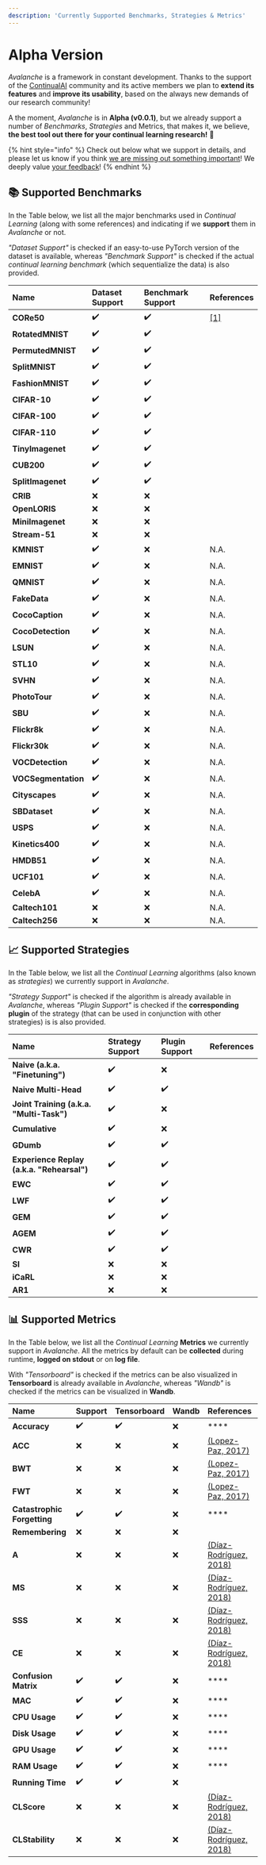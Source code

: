 ```yaml
---
description: 'Currently Supported Benchmarks, Strategies & Metrics'
---
```


# Alpha Version

_Avalanche_ is a framework in constant development. Thanks to the support of the [ContinualAI](https://www.continualai.org/) community and its active members we plan to **extend its features** and **improve its usability**, based on the always new demands of our research community!  
  
A the moment, _Avalanche_ is in **Alpha \(v0.0.1\)**, but we already support a number of _Benchmarks_, _Strategies_ and Metrics, that makes it, we believe, **the best tool out there for your continual learning research!** 💪

{% hint style="info" %}
Check out below what we support in details, and please let us know if you think [we are missing out something important](../questions-and-issues/request-a-feature.md)! We deeply value [your feedback](../questions-and-issues/give-feedback.md)!
{% endhint %}

## 📚 Supported Benchmarks

In the Table below, we list all the major benchmarks used in _Continual Learning_ \(along with some references\) and indicating if we **support** them in _Avalanche_ or not. 

_"Dataset Support"_ is checked if an easy-to-use PyTorch version of the dataset is available, whereas _"Benchmark Support"_ is checked if the actual _continual learning benchmark_ \(which sequentialize the data\) is also provided.

| Name | Dataset Support | Benchmark Support | References |
| :--- | :--- | :--- | :--- |
| **CORe50** | ✔️ | ✔️ | [\[1\]](http://proceedings.mlr.press/v78/lomonaco17a.html) |
| **RotatedMNIST** | ✔️ | ✔️ |  |
| **PermutedMNIST** | ✔️ | ✔️ |  |
| **SplitMNIST** | ✔️ | ✔️ |  |
| **FashionMNIST** | ✔️ | ✔️ |  |
| **CIFAR-10** | ✔️ | ✔️ |  |
| **CIFAR-100** | ✔️ | ✔️ |  |
| **CIFAR-110** | ✔️ | ✔️ |  |
| **TinyImagenet** | ✔️ | ✔️ |  |
| **CUB200** | ✔️ | ✔️ |  |
| **SplitImagenet** | ✔️ | ✔️ |  |
| **CRIB** | ❌ | ❌ |  |
| **OpenLORIS** | ❌ | ❌ |  |
| **MiniImagenet** | ❌ | ❌ |  |
| **Stream-51** | ❌ | ❌ |  |
| **KMNIST** | ✔️ | ❌ | N.A. |
| **EMNIST** | ✔️ | ❌ | N.A. |
| **QMNIST** | ✔️ | ❌ | N.A. |
| **FakeData** | ✔️ | ❌ | N.A. |
| **CocoCaption** | ✔️ | ❌ | N.A. |
| **CocoDetection** | ✔️ | ❌ | N.A. |
| **LSUN** | ✔️ | ❌ | N.A. |
| **STL10** | ✔️ | ❌ | N.A. |
| **SVHN** | ✔️ | ❌ | N.A. |
| **PhotoTour** | ✔️ | ❌ | N.A. |
| **SBU** | ✔️ | ❌ | N.A. |
| **Flickr8k** | ✔️ | ❌ | N.A. |
| **Flickr30k** | ✔️ | ❌ | N.A. |
| **VOCDetection** | ✔️ | ❌ | N.A. |
| **VOCSegmentation** | ✔️ | ❌ | N.A. |
| **Cityscapes** | ✔️ | ❌ | N.A. |
| **SBDataset** | ✔️ | ❌ | N.A. |
| **USPS** | ✔️ | ❌ | N.A. |
| **Kinetics400** | ✔️ | ❌ | N.A. |
| **HMDB51** | ✔️ | ❌ | N.A. |
| **UCF101** | ✔️ | ❌ | N.A. |
| **CelebA** | ✔️ | ❌ | N.A. |
| **Caltech101** | ❌ | ❌ | N.A. |
| **Caltech256** | ❌ | ❌ | N.A. |

## 📈 Supported Strategies

In the Table below, we list all the _Continual Learning_ algorithms \(also known as _strategies_\) we currently support in _Avalanche_. 

_"Strategy Support"_ is checked if the algorithm is already available in _Avalanche_, whereas _"Plugin Support"_ is checked if the **corresponding plugin** of the strategy \(that can be used in conjunction with other strategies\) is is also provided.

| Name | Strategy Support | Plugin Support | References |
| :--- | :--- | :--- | :--- |
| **Naive \(a.k.a. "Finetuning"\)** | ✔️ | ❌ |  |
| **Naive Multi-Head** | ✔️ | ✔️ |  |
| **Joint Training \(a.k.a. "Multi-Task"\)** | ✔️ | ❌ |  |
| **Cumulative** | ✔️ | ❌ |  |
| **GDumb** | ✔️ | ✔️ |  |
| **Experience Replay \(a.k.a. "Rehearsal"\)** | ✔️ | ✔️ |  |
| **EWC** | ✔️ | ✔️ |  |
| **LWF** | ✔️ | ✔️ |  |
| **GEM** | ✔️ | ✔️ |  |
| **AGEM** | ✔️ | ✔️ |  |
| **CWR** | ✔️ | ✔️ |  |
| **SI** | ❌ | ❌ |  |
| **iCaRL** | ❌ | ❌ |  |
| **AR1** | ❌ | ❌ |  |

## 📊 Supported Metrics

In the Table below, we list all the _Continual Learning_ **Metrics** we currently support in _Avalanche_. All the metrics by default can be **collected** during runtime, **logged on stdout** or on **log file**.

With _"Tensorboard"_ is checked if the metrics can be also visualized in **Tensorboard** is already available in _Avalanche_, whereas _"Wandb"_ is checked if the metrics can be visualized in **Wandb**.

| Name | Support | Tensorboard | Wandb | References |
| :--- | :--- | :--- | :--- | :--- |
| **Accuracy** | ✔️ | ✔️ | ❌ | \*\*\*\* |
| **ACC** | ❌ | ❌ | ❌ | [\(Lopez-Paz, 2017\)](https://arxiv.org/pdf/1706.08840.pdf) |
| **BWT** | ❌ | ❌ | ❌ | [\(Lopez-Paz, 2017\)](https://arxiv.org/pdf/1706.08840.pdf) |
| **FWT** | ❌ | ❌ | ❌ | [\(Lopez-Paz, 2017\)](https://arxiv.org/pdf/1706.08840.pdf) |
| **Catastrophic Forgetting** | ✔️ | ✔️ | ❌ | \*\*\*\* |
| **Remembering** | ❌ | ❌ | ❌ |  |
| **A** | ❌ | ❌ | ❌ | [\(Díaz-Rodríguez, 2018\)](https://arxiv.org/pdf/1810.13166.pdf) |
| **MS** | ❌ | ❌ | ❌ | [\(Díaz-Rodríguez, 2018\)](https://arxiv.org/pdf/1810.13166.pdf) |
| **SSS** | ❌ | ❌ | ❌ | [\(Díaz-Rodríguez, 2018\)](https://arxiv.org/pdf/1810.13166.pdf) |
| **CE** | ❌ | ❌ | ❌ | [\(Díaz-Rodríguez, 2018\)](https://arxiv.org/pdf/1810.13166.pdf) |
| **Confusion Matrix** | ✔️ | ✔️ | ❌ | \*\*\*\* |
| **MAC** | ✔️ | ✔️ | ❌ | \*\*\*\* |
| **CPU Usage** | ✔️ | ✔️ | ❌ | \*\*\*\* |
| **Disk Usage** | ✔️ | ✔️ | ❌ | \*\*\*\* |
| **GPU Usage** | ✔️ | ✔️ | ❌ | \*\*\*\* |
| **RAM Usage** | ✔️ | ✔️ | ❌ | \*\*\*\* |
| **Running Time** | ✔️ | ✔️ | ❌ |  |
| **CLScore** | ❌ | ❌ | ❌ | [\(Díaz-Rodríguez, 2018\)](https://arxiv.org/pdf/1810.13166.pdf) |
| **CLStability** | ❌ | ❌ | ❌ | [\(Díaz-Rodríguez, 2018\)](https://arxiv.org/pdf/1810.13166.pdf) |

